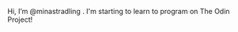 Hi, I’m @minastradling
. I'm starting to learn to program on The Odin Project!

<!---
minastradling/minastradling is a ✨ special ✨ repository because its `README.md` (this file) appears on your GitHub profile.
You can click the Preview link to take a look at your changes.
--->
